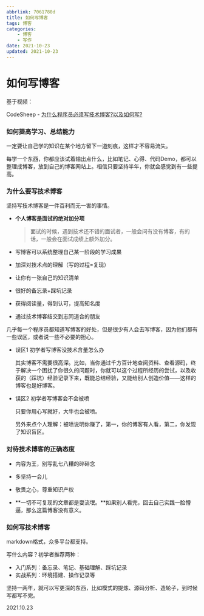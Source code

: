 ```yaml
---
abbrlink: 7061780d
title: 如何写博客
tags: 博客
categories:
	- 博客
	- 写作
date: 2021-10-23
updated: 2021-10-23
---
```

# 如何写博客

基于视频：

CodeSheep - [为什么程序员必须写技术博客?以及如何写?](https://www.bilibili.com/video/BV1Px411d74c)

### 如何提高学习、总结能力

一定要让自己学的知识在某个地方留下一道刻痕，这样才不容易流失。

每学一个东西，你都应该试着输出点什么，比如笔记、心得、代码Demo，都可以整理成博客，放到自己的博客网站上。相信只要坚持半年，你就会感觉到有一些提高。

### 为什么要写技术博客

坚持写技术博客是一件百利而无一害的事情。

* **个人博客是面试的绝对加分项**

  > 面试的时候，遇到技术还不错的面试者，一般会问有没有博客，有的话，一般会在面试成绩上额外加分。

* 写博客可以系统整理自己某一阶段的学习成果

* 加深对技术点的理解（写的过程=复现）

* 让你有一张自己的知识清单

* 很好的备忘录+踩坑记录

* 获得阅读量，得到认可，提高知名度

* 通过技术博客结交到志同道合的朋友

几乎每一个程序员都知道写博客的好处，但是很少有人会去写博客，因为他们都有一些误区，或者说一些不必要的担心。

* 误区1  初学者写博客没技术含量怎么办

  其实博客不需要很高深。比如，当你通过千方百计地查阅资料、查看源码，终于解决一个困扰了你很久的问题时，你就可以这个过程所经历的尝试，以及收获的（踩坑）经验记录下来，既能总结经验，又能给别人创造价值——这样的博客也是好博客。

* 误区2  初学者写博客会不会被喷

  只要你用心写就好，大牛也会被喷。

  另外来点个人理解：被喷说明你赚了，第一，你的博客有人看，第二，你发现了知识盲区。

### 对待技术博客的正确态度

* 内容为王，别写乱七八糟的碎碎念
* 多坚持一会儿

* 敬畏之心，尊重知识产权

* **一切不可复现的文章都是耍流氓。**如果别人看完，回去自己实践一脸懵逼，那么这篇博客没有意义。

### 如何写技术博客

markdown格式，众多平台都支持。

写什么内容？初学者推荐两种：

* 入门系列：备忘录、笔记、基础理解、踩坑记录
* 实战系列：环境搭建、操作记录等

坚持一两年，就可以写更深的东西，比如模式的提炼、源码分析、造轮子，到时候写都写不完。

2021.10.23